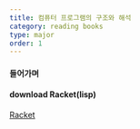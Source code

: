 ```yaml
---
title: 컴퓨터 프로그램의 구조와 해석 
category: reading books
type: major
order: 1
---
```


#### 들어가며

#### download Racket(lisp)
[Racket](https://download.racket-lang.org/)